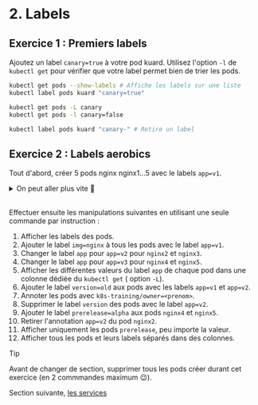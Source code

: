 # 2. Labels

## Exercice 1 : Premiers labels

Ajoutez un label `canary=true` à votre pod kuard. 
Utilisez l'option `-l` de `kubectl get` pour vérifier que votre label permet bien de trier les pods.

```bash
kubectl get pods --show-labels # Affiche les labels sur une liste
kubectl label pods kuard "canary=true" 

kubectl get pods -L canary
kubectl get pods -l canary=false

kubectl label pods kuard "canary-" # Retire un label
```

## Exercice 2 : Labels aerobics

Tout d'abord, créer 5 pods nginx nginx1...5 avec le labels `app=v1`.

<details>
    <summary>On peut aller plus vite 🤫</summary>

```bash
for i in `seq 1 5`; do kubectl run nginx$i --image=nginx -l app=v1 ; done
```

</details>
<br>

Effectuer ensuite les manipulations suivantes en utilisant une seule commande par instruction :

1. Afficher les labels des pods.
2. Ajouter le label `img=nginx` à tous les pods avec le label `app=v1`.
3. Changer le label `app` pour `app=v2` pour `nginx2` et `nginx3`.
4. Changer le label `app` pour `app=v3` pour `nginx4` et `nginx5`.
5. Afficher les différentes valeurs du label `app` de chaque pod dans une colonne dédiée du `kubectl get` ( option `-L`).
6. Ajouter le label `version=old` aux pods avec les labels `app=v1` et `app=v2`.
7. Annoter les pods avec `k8s-training/owner=<prenom>`.
8. Supprimer le label `version` des pods avec le label `app=v2`.
9. Ajouter le label `prerelease=alpha` aux pods `nginx4` et `nginx5`.
10. Retirer l'annotation `app=v2` du pod `nginx2`.
11. Afficher uniquement les pods `prerelease`, peu importe la valeur.
12. Afficher tous les pods et leurs labels séparés dans des colonnes.

> [!TIP]
> Avant de changer de section, supprimer tous les pods créer durant cet exercice (en 2 commmandes maximum 😉).

Section suivante, [les services](3_services.md)

